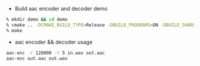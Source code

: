 * Build aac encoder and decoder demo

```sh
% mkdir demo && cd demo
% cmake .. -DCMAKE_BUILD_TYPE=Release -DBUILD_PROGRAMS=ON -DBUILD_SHARED_LIBS=OFF
% make
```

* aac encoder && decoder usage

```sh
aac-enc -r 128000 -t 5 in.wav out.aac
aac-enc out.aac out.wav
```
